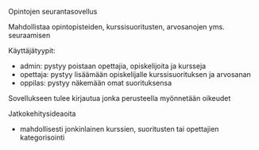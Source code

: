 Opintojen seurantasovellus

Mahdollistaa opintopisteiden, kurssisuoritusten, arvosanojen yms. seuraamisen


Käyttäjätyypit:

- admin: pystyy poistaan opettajia, opiskelijoita ja kursseja
- opettaja: pystyy lisäämään opiskelijalle kurssisuorituksen ja arvosanan
- oppilas: pystyy näkemään omat suorituksensa

Sovellukseen tulee kirjautua jonka perusteella myönnetään oikeudet


Jatkokehitysideaoita

 - mahdollisesti jonkinlainen kurssien, suoritusten tai opettajien kategorisointi


